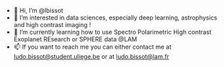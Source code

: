 - 👋 Hi, I’m @lbissot
- 👀 I’m interested in data sciences, especially deep learning, astrophysics and high contrast imaging !
- 🌱 I’m currently learning how to use Spectro Polarimetric High contrast Exoplanet REsearch or SPHERE data @LAM
- 📫 If you want to reach me you can either contact me at ludo.bissot@student.uliege.be or at ludo.bissot@lam.fr

<!---
lbissot/lbissot is a ✨ special ✨ repository because its `README.md` (this file) appears on your GitHub profile.
You can click the Preview link to take a look at your changes.
--->
